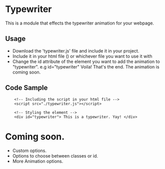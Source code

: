 # Typewriter
This is a module that effects the typewriter animation for your webpage.

## Usage
- Download the 'typewriter.js' file and include it in your project. 
- Include it in your html file () or whichever file you want to use it with
- Change the id attribute of the element you want to add the animation to "typewriter". e.g id="typewriter"
Voila! That's the end. The animation is coming soon.

## Code Sample
```
    <!-- Including the script in your html file -->
    <script src="./typewriter.js"></script>

    <!-- Styling the element -->
    <div id="typewriter"> This is a typewriter. Yay! </div>
```

# Coming soon.
- Custom options.
- Options to choose between classes or id.
- More Animation options.